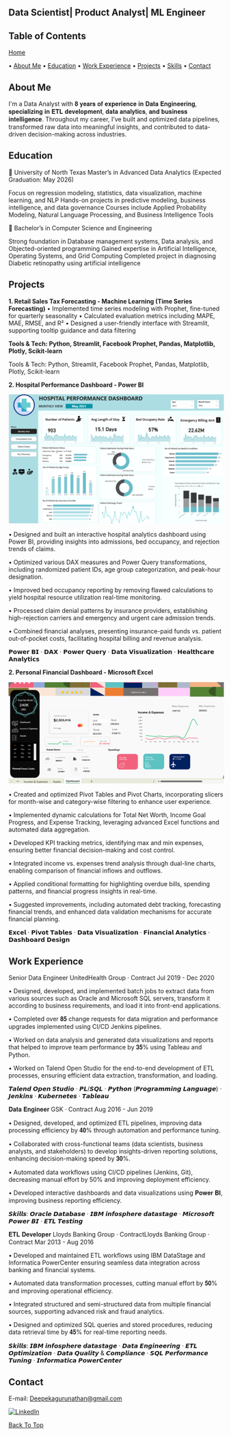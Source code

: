 ## Data Scientist| Product Analyst| ML Engineer

## Table of Contents
  [Home](#home)

•	[About Me](#about-me)
•	[Education](#education-section)
•	[Work Experience](#work-experience)
•	[Projects](#projects)
•	[Skills](#skills)
•	[Contact](#contact)

## <a id="about-me"></a>About Me

I'm a Data Analyst with 𝟖 𝐲𝐞𝐚𝐫𝐬 𝐨𝐟 𝐞𝐱𝐩𝐞𝐫𝐢𝐞𝐧𝐜𝐞 𝐢𝐧 𝐃𝐚𝐭𝐚 𝐄𝐧𝐠𝐢𝐧𝐞𝐞𝐫𝐢𝐧𝐠, 𝐬𝐩𝐞𝐜𝐢𝐚𝐥𝐢𝐳𝐢𝐧𝐠 𝐢𝐧 𝐄𝐓𝐋 𝐝𝐞𝐯𝐞𝐥𝐨𝐩𝐦𝐞𝐧𝐭, 𝐝𝐚𝐭𝐚 𝐚𝐧𝐚𝐥𝐲𝐭𝐢𝐜𝐬, 𝐚𝐧𝐝 𝐛𝐮𝐬𝐢𝐧𝐞𝐬𝐬 𝐢𝐧𝐭𝐞𝐥𝐥𝐢𝐠𝐞𝐧𝐜𝐞. Throughout my career, I’ve built and optimized data pipelines, transformed raw data into meaningful insights, and contributed to data-driven decision-making across industries.  

## <a id="education-section"></a>Education


📌 University of North Texas
Master’s in Advanced Data Analytics (Expected Graduation: May 2026)

Focus on regression modeling, statistics, data visualization, machine learning, and NLP
Hands-on projects in predictive modeling, business intelligence, and data governance
Courses include Applied Probability Modeling, Natural Language Processing, and Business Intelligence Tools

📌 Bachelor’s in Computer Science and Engineering

Strong foundation in Database management systems, Data analysis, and Objected-oriented programming
Gained expertise in Artificial Intelligence, Operating Systems, and Grid Computing
Completed project in diagnosing Diabetic retinopathy using artificial intelligence 

## <a id="projects"></a>Projects

**1. Retail Sales Tax Forecasting - Machine Learning (Time Series Forecasting)**
•	Implemented time series modeling with Prophet, fine-tuned for quarterly seasonality
•	Calculated evaluation metrics including MAPE, MAE, RMSE, and R²
•	Designed a user-friendly interface with Streamlit, supporting tooltip guidance and data filtering

**Tools & Tech: Python, Streamlit, Facebook Prophet, Pandas, Matplotlib, Plotly, Scikit-learn**

Tools & Tech: Python, Streamlit, Facebook Prophet, Pandas, Matplotlib, Plotly, Scikit-learn


**2. Hospital Performance Dashboard - Power BI**

![Hospital Performance Dashboard](https://raw.githubusercontent.com/deepekaguru/Portfolio/main/Hospital-Dashboard.png)

• Designed and built an interactive hospital analytics dashboard using Power BI, providing insights into admissions, bed occupancy, and rejection trends of claims.

• Optimized various DAX measures and Power Query transformations, including randomized patient IDs, age group categorization, and peak-hour designation.

• Improved bed occupancy reporting by removing flawed calculations to yield hospital resource utilization real-time monitoring.

• Processed claim denial patterns by insurance providers, establishing high-rejection carriers and emergency and urgent care admission trends.

• Combined financial analyses, presenting insurance-paid funds vs. patient out-of-pocket costs, facilitating hospital billing and revenue analysis.

𝗣𝗼𝘄𝗲𝗿 𝗕𝗜 · 𝗗𝗔𝗫 · 𝗣𝗼𝘄𝗲𝗿 𝗤𝘂𝗲𝗿𝘆 · 𝗗𝗮𝘁𝗮 𝗩𝗶𝘀𝘂𝗮𝗹𝗶𝘇𝗮𝘁𝗶𝗼𝗻 · 𝗛𝗲𝗮𝗹𝘁𝗵𝗰𝗮𝗿𝗲 𝗔𝗻𝗮𝗹𝘆𝘁𝗶𝗰𝘀


**2. Personal Financial Dashboard - Microsoft Excel**

![Personal Financial Dashboard](https://raw.githubusercontent.com/deepekaguru/Portfolio/main/Finance.png)

• Created and optimized Pivot Tables and Pivot Charts, incorporating slicers for month-wise and category-wise filtering to enhance user experience.

• Implemented dynamic calculations for Total Net Worth, Income Goal Progress, and Expense Tracking, leveraging advanced Excel functions and automated data aggregation.

• Developed KPI tracking metrics, identifying max and min expenses, ensuring better financial decision-making and cost control.

• Integrated income vs. expenses trend analysis through dual-line charts, enabling comparison of financial inflows and outflows.

• Applied conditional formatting for highlighting overdue bills, spending patterns, and financial progress insights in real-time.

• Suggested improvements, including automated debt tracking, forecasting financial trends, and enhanced data validation mechanisms for accurate financial planning.

𝗘𝘅𝗰𝗲𝗹 · 𝗣𝗶𝘃𝗼𝘁 𝗧𝗮𝗯𝗹𝗲𝘀 · 𝗗𝗮𝘁𝗮 𝗩𝗶𝘀𝘂𝗮𝗹𝗶𝘇𝗮𝘁𝗶𝗼𝗻 · 𝗙𝗶𝗻𝗮𝗻𝗰𝗶𝗮𝗹 𝗔𝗻𝗮𝗹𝘆𝘁𝗶𝗰𝘀 · 𝗗𝗮𝘀𝗵𝗯𝗼𝗮𝗿𝗱 𝗗𝗲𝘀𝗶𝗴𝗻



## <a id="work-experience"></a>Work Experience

Senior Data Engineer
UnitedHealth Group · Contract Jul 2019 - Dec 2020 

• Designed, developed, and implemented batch jobs to extract data from various sources such as Oracle and Microsoft SQL servers, transform it according to business      requirements, and load it into front-end applications.
  
• Completed over 𝟖𝟓 change requests for data migration and performance upgrades implemented using CI/CD Jenkins pipelines.

• Worked on data analysis and generated data visualizations and reports that helped to improve team performance by 𝟑𝟓% using Tableau and Python.

• Worked on Talend Open Studio for the end-to-end development of ETL processes, ensuring efficient data extraction, transformation, and loading. 


𝙏𝙖𝙡𝙚𝙣𝙙 𝙊𝙥𝙚𝙣 𝙎𝙩𝙪𝙙𝙞𝙤 · 𝙋𝙇/𝙎𝙌𝙇 · 𝙋𝙮𝙩𝙝𝙤𝙣 (𝙋𝙧𝙤𝙜𝙧𝙖𝙢𝙢𝙞𝙣𝙜 𝙇𝙖𝙣𝙜𝙪𝙖𝙜𝙚) · 𝙅𝙚𝙣𝙠𝙞𝙣𝙨 · 𝙆𝙪𝙗𝙚𝙧𝙣𝙚𝙩𝙚𝙨 · 𝙏𝙖𝙗𝙡𝙚𝙖𝙪

𝐃𝐚𝐭𝐚 𝐄𝐧𝐠𝐢𝐧𝐞𝐞𝐫
GSK · Contract Aug 2016 - Jun 2019 

• Designed, developed, and optimized ETL pipelines, improving data processing efficiency by 𝟒𝟎% through automation and performance tuning.

• Collaborated with cross-functional teams (data scientists, business analysts, and stakeholders) to develop insights-driven reporting solutions, enhancing decision-making speed by 𝟑𝟎%.

• Automated data workflows using CI/CD pipelines (Jenkins, Git), decreasing manual effort by 50% and improving deployment efficiency.

• Developed interactive dashboards and data visualizations using 𝐏𝐨𝐰𝐞𝐫 𝐁𝐈, improving business reporting efficiency.



𝙎𝙠𝙞𝙡𝙡𝙨: 𝙊𝙧𝙖𝙘𝙡𝙚 𝘿𝙖𝙩𝙖𝙗𝙖𝙨𝙚 · 𝙄𝘽𝙈 𝙞𝙣𝙛𝙤𝙨𝙥𝙝𝙚𝙧𝙚 𝙙𝙖𝙩𝙖𝙨𝙩𝙖𝙜𝙚 · 𝙈𝙞𝙘𝙧𝙤𝙨𝙤𝙛𝙩 𝙋𝙤𝙬𝙚𝙧 𝘽𝙄 · 𝙀𝙏𝙇 𝙏𝙚𝙨𝙩𝙞𝙣𝙜


𝐄𝐓𝐋 𝐃𝐞𝐯𝐞𝐥𝐨𝐩𝐞𝐫
Lloyds Banking Group · ContractLloyds Banking Group · Contract Mar 2013 - Aug 2016 

• Developed and maintained ETL workflows using IBM DataStage and Informatica PowerCenter ensuring seamless data integration across banking and financial systems.

• Automated data transformation processes, cutting manual effort by 𝟓𝟎% and improving operational efficiency.

• Integrated structured and semi-structured data from multiple financial sources, supporting advanced risk and fraud analytics.

• Designed and optimized SQL queries and stored procedures, reducing data retrieval time by 𝟒𝟓% for real-time reporting needs.


𝙎𝙠𝙞𝙡𝙡𝙨: 𝙄𝘽𝙈 𝙞𝙣𝙛𝙤𝙨𝙥𝙝𝙚𝙧𝙚 𝙙𝙖𝙩𝙖𝙨𝙩𝙖𝙜𝙚 · 𝘿𝙖𝙩𝙖 𝙀𝙣𝙜𝙞𝙣𝙚𝙚𝙧𝙞𝙣𝙜 · 𝙀𝙏𝙇 𝙊𝙥𝙩𝙞𝙢𝙞𝙯𝙖𝙩𝙞𝙤𝙣 · 𝘿𝙖𝙩𝙖 𝙌𝙪𝙖𝙡𝙞𝙩𝙮 & 𝘾𝙤𝙢𝙥𝙡𝙞𝙖𝙣𝙘𝙚 · 𝙎𝙌𝙇 𝙋𝙚𝙧𝙛𝙤𝙧𝙢𝙖𝙣𝙘𝙚 𝙏𝙪𝙣𝙞𝙣𝙜 · 𝙄𝙣𝙛𝙤𝙧𝙢𝙖𝙩𝙞𝙘𝙖 𝙋𝙤𝙬𝙚𝙧𝘾𝙚𝙣𝙩𝙚𝙧

## <a id="contact"></a>Contact

E-mail: Deepekagurunathan@gmail.com

[![LinkedIn](https://img.shields.io/badge/LinkedIn-Deepeka_Gurunathan-blue?style=flat&logo=linkedin)](https://www.linkedin.com/in/deepeka-gurunathan/)



[Back To Top](#home)



